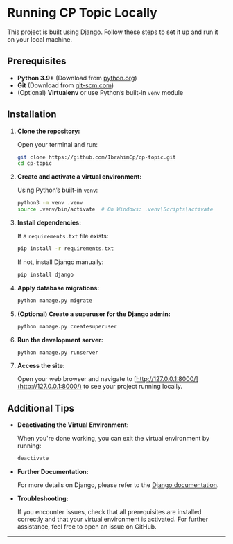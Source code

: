 # Running CP Topic Locally

This project is built using Django. Follow these steps to set it up and run it on your local machine.

## Prerequisites

- **Python 3.9+** (Download from [python.org](https://www.python.org/downloads/))
- **Git** (Download from [git-scm.com](https://git-scm.com/))
- (Optional) **Virtualenv** or use Python’s built-in `venv` module

## Installation

1. **Clone the repository:**

   Open your terminal and run:

   ```bash
   git clone https://github.com/IbrahimCp/cp-topic.git
   cd cp-topic
   ```

2. **Create and activate a virtual environment:**

   Using Python’s built-in `venv`:

   ```bash
   python3 -m venv .venv
   source .venv/bin/activate  # On Windows: .venv\Scripts\activate
   ```

3. **Install dependencies:**

   If a `requirements.txt` file exists:

   ```bash
   pip install -r requirements.txt
   ```

   If not, install Django manually:

   ```bash
   pip install django
   ```

4. **Apply database migrations:**

   ```bash
   python manage.py migrate
   ```

5. **(Optional) Create a superuser for the Django admin:**

   ```bash
   python manage.py createsuperuser
   ```

6. **Run the development server:**

   ```bash
   python manage.py runserver
   ```

7. **Access the site:**

   Open your web browser and navigate to [http://127.0.0.1:8000/](http://127.0.0.1:8000/) to see your project running locally.

## Additional Tips

- **Deactivating the Virtual Environment:**

  When you're done working, you can exit the virtual environment by running:

  ```bash
  deactivate
  ```

- **Further Documentation:**

  For more details on Django, please refer to the [Django documentation](https://docs.djangoproject.com/en/4.2/).

- **Troubleshooting:**

  If you encounter issues, check that all prerequisites are installed correctly and that your virtual environment is activated. For further assistance, feel free to open an issue on GitHub.

---
